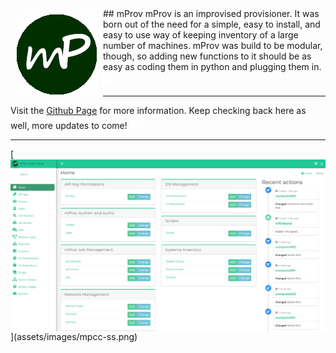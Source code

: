 <img align="left" src="assets/images/mProvLogo.png" style="padding: 10px;" />
## mProv
mProv is an improvised provisioner.  It was born out of the need for a simple, easy to install, and easy to use way of keeping inventory of
a large number of machines.  mProv was build to be modular, though, so adding new functions to it should be as easy as coding them in python
and plugging them in.  <img src="assets/images/cursor_blink.gif" />

<hr />

Visit the [Github Page](https://github.com/mprov-ng/) for more information.  Keep checking back here as well, more updates to come! <img src="assets/images/cursor_blink.gif" />

<hr />
[<img align="center" src="assets/images/mpcc-ss.png" />](assets/images/mpcc-ss.png)